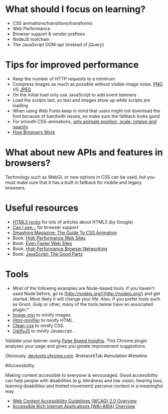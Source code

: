 # What should I focus on learning?

* CSS animations/transitions/transforms
* Web Performance
* Browser support & vendor prefixes
* NodeJS toolchain
* The JavaScript DOM-api (instead of jQuery)


# Tips for improved performance

* Keep the number of HTTP requests to a minimum
* Compress images as much as possible without visible image noise. [PNG](http://youtu.be/cqNTCf6oCJ8) VS [JPEG](http://youtu.be/w655JPmzpUI)
* On the initial load only use JavaScript to add event listeners
* Load the scripts last, so text and images show up while scripts are loading
* When using Web Fonts keep in mind that users might not download the font because of bandwith issues, so make sure the fallback looks good
* For smooth CSS-animations, [only animate position, scale, rotaion and opacity](http://www.html5rocks.com/en/tutorials/speed/high-performance-animations/)
* [How Browsers Work](http://www.html5rocks.com/en/tutorials/internals/howbrowserswork/)

# What about new APIs and features in browsers?

Technology such as WebGL or new options in CSS can be used, but you must make sure that it has a built in fallback for mobile and legacy browsers.

# Useful resources
* [HTML5 rocks](http://www.html5rocks.com/) for lots of articles about HTML5 (by Google)
* [Can I use...](http://caniuse.com/) for browser support
* [Smashing Magazine: The Guide To CSS Animation](http://coding.smashingmagazine.com/2011/09/14/the-guide-to-css-animation-principles-and-examples/)
* Book: [High Performance Web Sites](http://shop.oreilly.com/product/9780596529307.do)
* Book: [Even Faster Web Sites](http://shop.oreilly.com/product/9780596522315.do)
* Book: [High Performance Browser Networking](http://shop.oreilly.com/product/0636920028048.do)
* Book: [JavaScript: The Good Parts](http://shop.oreilly.com/product/9780596517748.do)

# Tools
* Most of the following examples are Node-based tools. If you haven't used Node before, go to [http://nodejs.org/](http://nodejs.org/) and get started. Most likely it will change your life. Also, if you prefer tools such as Grunt, Gulp or other, many of the tools below have an associated plugin.*
* [Image-min](https://github.com/kevva/image-min) to minify images.
* [Html-minifier](https://github.com/kangax/html-minifier) to minify HTML.
* [Clean-css](https://github.com/GoalSmashers/clean-css) to minify CSS.
* [UglifyJS](http://lisperator.net/uglifyjs/) to minify Javascript.

Validate your banner using [Page Speed Insights](https://chrome.google.com/webstore/detail/pagespeed-insights-by-goo/gplegfbjlmmehdoakndmohflojccocli). This Chrome plugin analyses your page and gives you greate improvement suggestions.


Obviously. [devtools.chrome.com](https://developers.google.com/chrome-developer-tools/). #networkTab #emulation #timeline

#Accessibility

Making content accessible to everyone is encouraged. Good accessibility can help people with disabilities (e.g. blindness and low vision, hearing loss, learning disabilities and limited movement) perceive content in a meaningful way.

* [Web Content Accessibility Guidelines (WCAG) 2.0 Overview](http://www.w3.org/WAI/intro/wcag.php)
* [Accessible Rich Internet Applications (WAI-ARIA) Overview](http://www.w3.org/WAI/intro/aria)